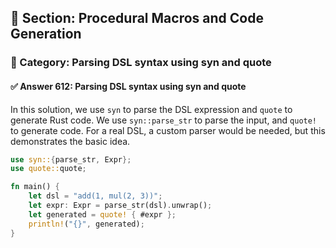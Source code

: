 ## 📘 Section: Procedural Macros and Code Generation  
### 🔹 Category: Parsing DSL syntax using syn and quote  
#### ✅ Answer 612: Parsing DSL syntax using syn and quote

In this solution, we use `syn` to parse the DSL expression and `quote` to generate Rust code. We use `syn::parse_str` to parse the input, and `quote!` to generate code. For a real DSL, a custom parser would be needed, but this demonstrates the basic idea.

```rust
use syn::{parse_str, Expr};
use quote::quote;

fn main() {
    let dsl = "add(1, mul(2, 3))";
    let expr: Expr = parse_str(dsl).unwrap();
    let generated = quote! { #expr };
    println!("{}", generated);
}
```
